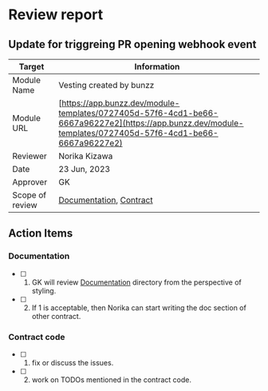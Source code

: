 # Review report
## Update for triggreing PR opening webhook event

|Target|Information|
|---|---|
|Module Name|Vesting created by bunzz|
|Module URL|[https://app.bunzz.dev/module-templates/0727405d-57f6-4cd1-be66-6667a96227e2](https://app.bunzz.dev/module-templates/0727405d-57f6-4cd1-be66-6667a96227e2)|
|Reviewer|Norika Kizawa|
|Date|23 Jun, 2023|
|Approver|GK|
|Scope of review| [Documentation](./doc), [Contract](./contracts)|


## Action Items

### Documentation 
- [ ] 1. GK will review [Documentation](./doc) directory from the perspective of styling.
- [ ] 2. If 1 is acceptable, then Norika can start writing the doc section of other contract.

### Contract code

- [ ] 1. fix or discuss the issues.
- [ ] 2. work on TODOs mentioned in the contract code.